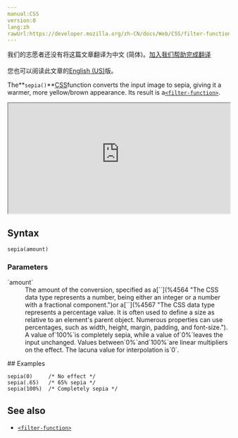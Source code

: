 ```yaml
---
manual:CSS
version:0
lang:zh
rawUrl:https://developer.mozilla.org/zh-CN/docs/Web/CSS/filter-function/sepia
---
```




<bdi>我们的志愿者还没有将这篇文章翻译为<bdi>中文 (简体)</bdi>。[加入我们帮助完成翻译](%31973 "")<br></br>您也可以阅读此文章的[English (US)](%29875 "")版。</bdi>






The**`sepia()`**[CSS](%427 "")function converts the input image to sepia, giving it a warmer, more yellow/brown appearance. Its result is a[`<filter-function>`](%28327 "The <filter-function> CSS data type represents a graphical effect that can change the appearance of an input image. It is used in the filter and backdrop-filter properties.").

<iframe src='https://interactive-examples.mdn.mozilla.net/pages/css/function-sepia.html' width='100%' height='250'></iframe>

## Syntax<a name="Syntax"></a>

```
sepia(amount)
```

### Parameters<a name="Parameters"></a>
<dl><dt id=''>`amount`</dt><dd>The amount of the conversion, specified as a[`<number>`](%4564 "The <number> CSS data type represents a number, being either an integer or a number with a fractional component.")or a[`<percentage>`](%4567 "The <percentage> CSS data type represents a percentage value. It is often used to define a size as relative to an element's parent object. Numerous properties can use percentages, such as width, height, margin, padding, and font-size."). A value of`100%`is completely sepia, while a value of`0%`leaves the input unchanged. Values between`0%`and`100%`are linear multipliers on the effect. The lacuna value for interpolation is`0`.</dd></dl>
## Examples<a name="Examples"></a>

```
sepia(0)     /* No effect */
sepia(.65)   /* 65% sepia */
sepia(100%)  /* Completely sepia */
```

## See also<a name="See_also"></a>

* [`<filter-function>`](%28327 "The <filter-function> CSS data type represents a graphical effect that can change the appearance of an input image. It is used in the filter and backdrop-filter properties.")



